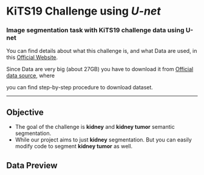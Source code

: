 # **KiTS19** Challenge using ***U-net***
### Image segmentation task with **KiTS19** challenge data using **U-net**

You can find details about what this challenge is, and what Data are used, in this [Official Website](https://kits19.grand-challenge.org/).


Since Data are very big (about 27GB) you have to download it from [Official data source](https://github.com/neheller/kits19), where

you can find step-by-step procedure to download dataset.
- - -
## Objective

- The goal of the challenge is **kidney** and **kidney tumor** semantic segmentation.
- While our project aims to just **kidney** segmentation. But you can easily modify code to segment **kidney tumor** as well.

## Data Preview
